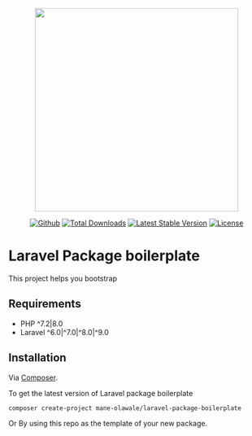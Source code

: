 <p align="center"><a href="https://laravel.com" target="_blank"><img src="https://raw.githubusercontent.com/laravel/art/master/logo-lockup/5%20SVG/2%20CMYK/1%20Full%20Color/laravel-logolockup-cmyk-red.svg" width="400"></a></p>

<p align="center">
<a href="https://github.com/mane-olawale/laravel-package-boilerplate"><img src="https://github.com/mane-olawale/laravel-package-boilerplate/actions/workflows/tests.yml/badge.svg" alt="Github"></a>
<a href="https://packagist.org/packages/mane-olawale/laravel-package-boilerplate"><img src="https://img.shields.io/packagist/dt/mane-olawale/laravel-package-boilerplate" alt="Total Downloads"></a>
<a href="https://packagist.org/packages/mane-olawale/laravel-package-boilerplate"><img src="https://img.shields.io/packagist/v/mane-olawale/laravel-package-boilerplate" alt="Latest Stable Version"></a>
<a href="https://packagist.org/packages/mane-olawale/laravel-package-boilerplate"><img src="https://img.shields.io/packagist/l/mane-olawale/laravel-package-boilerplate" alt="License"></a>
</p>

# Laravel Package boilerplate

This project helps you bootstrap



## Requirements

* PHP ^7.2|8.0
* Laravel ^6.0|^7.0|^8.0|^9.0

## Installation

Via [Composer](https://getcomposer.org).

To get the latest version of Laravel package boilerplate

```bash
composer create-project mane-olawale/laravel-package-boilerplate
```

Or By using this repo as the template of your new package.
